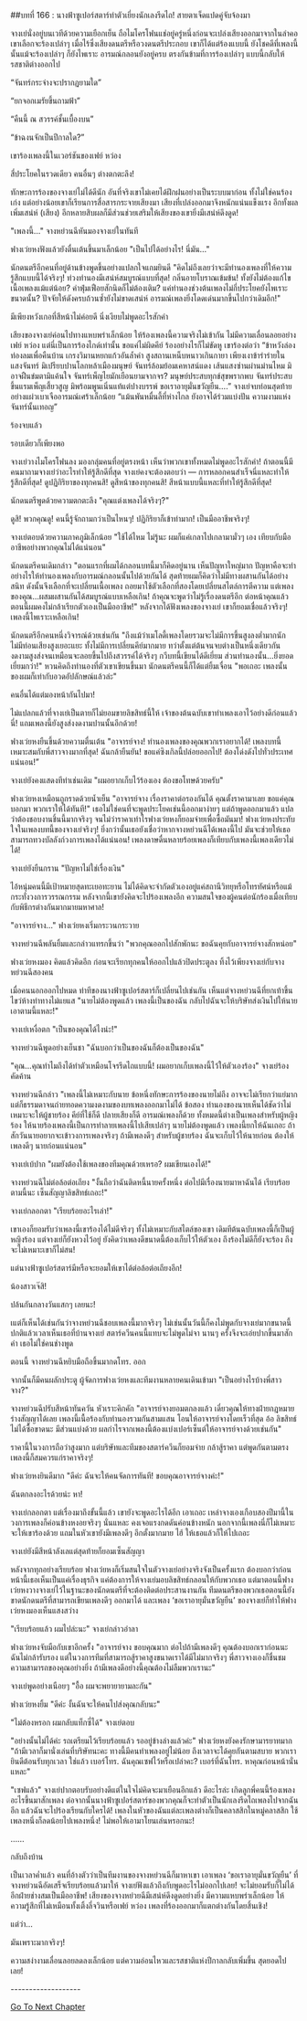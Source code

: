 ##บทที่ 166 : นางฟ้าซูเปอร์สตาร์ทำตัวเยี่ยงนักเลงรีดไถ!
สายตาเจ็ดแปดคู่จับจ้องมา

จางเย่นั่งอยู่บนเวทีด้วยความเยือกเย็น ถือไมโครโฟนแช่อยู่ครู่หนึ่งก่อนจะเปล่งเสียงออกมาจากในลำคอ เขาเลือกจะร้องเปล่าๆ เมื่อไร้ซึ่งเสียงดนตรีหรือวงดนตรีประกอบ เขาก็ได้แต่ร้องแบบนี้ ยังโชคดีที่เพลงนี้นั้นแม้จะร้องเปล่าๆ ก็ยังไพเราะ อารมณ์กลอนยังอยู่ครบ ตรงกันข้ามที่การร้องเปล่าๆ แบบนี้กลับให้รสชาติต่างออกไป

“จันทร์กระจ่างจะปรากฏยามใด”

“ยกจอกเมรัยขึ้นถามฟ้า”

“คืนนี้ ณ สวรรค์ชั้นเบื้องบน”

“ข้าฉงนจักเป็นปีกาลใด?”

เขาร้องเพลงนี้ในเวอร์ชันของเฟย์ หว่อง

สี่ประโยคในรวดเดียว คนอื่นๆ ต่างตกตะลึง!

ทักษะการร้องของจางเย่ไม่ได้ดีนัก อันที่จริงเขาไม่เคยได้ฝึกฝนอย่างเป็นระบบมาก่อน ทั้งไม่ใช่คนร้องเก่ง แต่อย่างน้อยเขาก็เรียนการสื่อสารกระจายเสียงมา เสียงที่เปล่งออกมาจึงหนักแน่นแข็งแรง อีกทั้งผลเพิ่มเสน่ห์ (เสียง) อีกหลายสิบผลก็มีส่วนช่วยเสริมให้เสียงของเขายิ่งมีเสน่ห์ดึงดูด!

"เพลงนี้..." จางหย่วนฉีหันมองจางเย่ในทันที

ฟางเว่ยหงฟังแล้วยังตื่นเต้นขึ้นมาเล็กน้อย "เป็นไปได้อย่างไร! นี่มัน..."

นักดนตรีอีกคนที่อยู่ด้านข้างพูดขึ้นอย่างแปลกใจแกมยินดี "คิดไม่ถึงเลยว่าจะมีทำนองเพลงที่ให้ความรู้สึกแบบนี้ได้จริงๆ! ท่วงทำนองมีเสน่ห์สมบูรณ์แบบที่สุด! กลิ่นอายโบราณเข้มข้น! ทั้งยังไม่ต้องแก้ไขเนื้อเพลงแม้แต่น้อย? คำฟุ่มเฟือยสักนิดก็ไม่ต้องเติม? แค่ทำนองช่วงต้นเพลงไม่กี่ประโยคยังไพเราะขนาดนั้น? ปัจจัยให้ดังครบถ้วนซ้ำยังไม่ขาดเสน่ห์ อารมณ์เพลงยิ่งโดดเด่นมากขึ้นไปกว่าเดิมอีก!"

มีเพียงหวังเกอที่สีหน้าไม่ค่อยดี นิ่งเงียบไม่พูดอะไรสักคำ

เสียงของจางเย่ค่อนไปทางแหบพร่าเล็กน้อย ให้ร้องเพลงนี้ความจริงไม่เข้ากัน ไม่มีความเลื่อนลอยอย่างเฟย์ หว่อง แต่นี่เป็นการร้องไกด์เท่านั้น ขอแค่ไม่ผิดคีย์ ร้องอย่างไรก็ไม่ขัดหู เขาร้องต่อว่า “ข้าหวังล่องท่องลมเพื่อคืนบ้าน เกรงวิมานหยกแก้วอันล้ำค่า สูงสถานเหน็บหนาวเกินกายา เพียงเงาข้ารำร่ายในแสงจันทร์ มิเปรียบปานโลกหล้าเมืองมนุษย์ จันทร์ล้อมย้อมเคหาสน์แดง เส้นแสงซ่านผ่านม่านไหม มิอาจฝืนข่มตามิแค้นใจ จันทร์เพ็ญไยมักเยือนยามจากจร? มนุษย์ประสบทุกข์สุขพรากพบ จันทร์ประสบขึ้นแรมเพ็ญเสี้ยวสูญ มิพร้อมพูนเนิ่นแท้แต่ปางบรรพ์ ขอเราอายุมั่นขวัญยืน….” จางเย่จบท่อนสุดท้ายอย่างแผ่วเบาเจืออารมณ์เศร้าเล็กน้อย “แม้นพันหมื่นลี้ที่ห่างไกล ยังอาจได้ร่วมแบ่งปัน ความงามแห่งจันทร์นั้นเทอญ”

ร้องจบแล้ว

รอบเดียวก็เพียงพอ

จางเย่วางไมโครโฟนลง มองกลุ่มคนที่อยู่ตรงหน้า เห็นว่าพวกเขาทั้งหมดไม่พูดอะไรสักคำ! ถ้าตอนนี้มีคนมาถามจางเย่ว่าอะไรทำให้รู้สึกดีที่สุด จางเย่คงจะต้องตอบว่า — การหลอกคนสำเร็จนี่แหละทำให้รู้สึกดีที่สุด! ดูปฏิกิริยาของทุกคนสิ! ดูสีหน้าของทุกคนสิ! สีหน้าแบบนี้แหละที่ทำให้รู้สึกดีที่สุด!

นักดนตรีพูดด้วยความตกตะลึง "คุณแต่งเพลงได้จริงๆ?"

ดูสิ! พวกคุณดู! คนนี้รู้จักถามกว่าเป็นไหนๆ! ปฏิกิริยาก็เข้าท่ามาก! เป็นมืออาชีพจริงๆ!

จางเย่ตอบด้วยความภาคภูมิเล็กน้อย "ใช้ได้ไหม ไม่รู้นะ ผมก็แค่เกลาไปเกลามามั่วๆ เอง เทียบกับมืออาชีพอย่างพวกคุณไม่ได้แน่นอน"

นักดนตรีคนเดิมกล่าว "ตอนแรกที่ผมได้กลอนบทนี้มาก็คิดอยู่นาน เห็นปัญหาใหญ่มาก ปัญหาคือจะทำอย่างไรให้ทำนองเพลงกับอารมณ์กลอนนั้นไปด้วยกันได้ สุดท้ายผมก็คิดว่าไม่มีทางผสานกันได้อย่างสนิท ดังนั้นจึงเลือกที่จะเปลี่ยนเนื้อเพลง ถอยมาใช้ตัวเลือกที่สองโดยเปลี่ยนสไตล์การตีความ แต่เพลงของคุณ...ผสมผสานกันได้สมบูรณ์แบบเหลือเกิน! ถ้าคุณจะพูดว่าไม่รู้เรื่องดนตรีอีก ต่อหน้าคุณแล้วตอนนี้ผมคงไม่กล้าเรียกตัวเองเป็นมืออาชีพ!" หลังจากได้ฟังเพลงของจางเย่ เขาก็ยอมเชื่อแล้วจริงๆ! เพลงนี้ไพเราะเหลือเกิน!

นักดนตรีอีกคนหนึ่งวิจารณ์ด้วยเช่นกัน "ถึงแม้ว่าเมโลดี้เพลงโดยรวมจะไม่มีการขึ้นสูงลงต่ำมากนัก ไม่มีท่อนเสียงสูงเยอะแยะ ทั้งไม่มีการเปลี่ยนคีย์มากมาย ทว่าตั้งแต่ต้นจนจบต่างเป็นหนึ่งเดียวกัน งดงามสูงส่งจนเหมือนจะลอยขึ้นไปถึงสวรรค์ได้จริงๆ กวีบทนี้เขียนได้ดีเยี่ยม ส่วนทำนองนั้น...ยิ่งยอดเยี่ยมกว่า!" หวนคิดถึงทำนองที่ตัวเขาเขียนขึ้นมา นักดนตรีคนนี้ก็ได้แต่ยิ้มเจื่อน "พอเถอะ เพลงนั้นของผมก็เท่ากับอวดอัปลักษณ์แล้วล่ะ"

คนอื่นได้แต่มองหน้ากันไปมา!

ไม่แปลกแล้วที่จางเย่เป็นตายก็ไม่ยอมขายลิขสิทธ์นี้ให้ เจ้าของต้นฉบับเขาทำเพลงเอาไว้อย่างดีก่อนแล้วนี่! แถมเพลงนี้ยังสูงส่งงดงามปานนั้นอีกด้วย!

ฟางเว่ยหงยืนขึ้นด้วยความตื่นเต้น "อาจารย์จาง! ทำนองเพลงของคุณพวกเราอยากได้! เพลงบทนี้เหมาะสมกับพี่สาวจางมากที่สุด! ฉันกล้ายืนยัน! ขอแค่ซิงเกิลนี้ปล่อยออกไป! ต้องโด่งดังไปทั่วประเทศแน่นอน!”

จางเย่ยังคงแสดงทีท่าเช่นเดิม "ผมอยากเก็บไว้ร้องเอง ต้องขอโทษด้วยครับ"

ฟางเว่ยหงเหมือนถูกราดด้วยน้ำเย็น "อาจารย์จาง เรื่องราคาต่อรองกันได้ คุณตั้งราคามาเลย ขอแค่คุณบอกมา พวกเราให้ได้ทันที!" เธอไม่ใช่คนที่จะพูดประโยคเช่นนี้ออกมาง่ายๆ แต่ถ้าพูดออกมาแล้ว แปลว่าต้องชอบงานชิ้นนี้มากจริงๆ จนไม่ว่าราคาเท่าไรฟางเว่ยหงก็ยอมจ่ายเพื่อซื้อมันมา! ฟางเว่ยหงประทับใจในเพลงบทนี้ของจางเย่จริงๆ! ยิ่งกว่านั้นเธอยังเชื่อว่าหากจางหย่วนฉีได้เพลงนี้ไป มันจะช่วยให้เธอสามารถทวงบัลลังก์วงการเพลงได้แน่นอน! เพลงดาษดื่นหลายร้อยเพลงก็เทียบกับเพลงนี้เพลงเดียวไม่ได้!

จางเย่ยังยืนกราน "ปัญหาไม่ใช่เรื่องเงิน"

ไอ้หนุ่มคนนี้มีเป้าหมายสุดทะเยอทะยาน ไม่ได้คิดจะจำกัดตัวเองอยู่แค่สถานีวิทยุหรือโทรทัศน์หรือแม้กระทั่งวงการวรรณกรรม หลังจากนี้เขายังคิดจะไปร้องเพลงอีก ความสนใจของผู้คนต่อนักร้องเมื่อเทียบกับพิธีกรต่างกันมากมายมหาศาล!

"อาจารย์จาง..." ฟางเว่ยหงเริ่มกระวนกระวาย

จางหย่วนฉีพลันยิ้มและกล่าวแทรกขึ้นว่า "พวกคุณออกไปสักพักนะ ขอฉันคุยกับอาจารย์จางสักหน่อย"

ฟางเว่ยหงมอง คิดแล้วคิดอีก ก่อนจะเรียกทุกคนให้ออกไปแล้วปิดประตูลง ทิ้งไว้เพียงจางเย่กับจางหย่วนฉีสองคน

เมื่อคนนอกออกไปหมด ท่าทีของนางฟ้าซูเปอร์สตาร์ก็เปลี่ยนไปเช่นกัน
เห็นแต่จางหย่วนฉีที่ยกเท้าขึ้นไขว่ห้างท่าทางไม่แยแส "นายไม่ต้องพูดแล้ว เพลงนี้เป็นของฉัน กลับไปฉันจะให้บริษัทส่งเงินไปให้นาย เอาตามนี้แหละ!"

จางเย่เหงื่อตก "เป็นของคุณได้ไงน่ะ!"

จางหย่วนฉีพูดอย่างเย็นชา "ฉันบอกว่าเป็นของฉันก็ต้องเป็นของฉัน"

"คุณ...คุณทำไมถึงได้ทำตัวเหมือนโจรรีดไถแบบนี้! ผมอยากเก็บเพลงนี้ไว้ให้ตัวเองร้อง" จางเย่ร้องคัดค้าน

จางหย่วนฉีกล่าว "เพลงนี้ไม่เหมาะกับนาย ข้อหนึ่งทักษะการร้องของนายไม่ถึง อาจจะไม่เรียกว่าแย่มาก แต่ก็ธรรมดาจนถ่ายทอดความงดงามของบทเพลงออกมาไม่ได้ ข้อสอง ทำนองของนายเห็นได้ชัดว่าไม่เหมาะจะให้ผู้ชายร้อง คีย์ที่ใช้ก็ดี ปลายเสียงก็ดี อารมณ์เพลงก็ด้วย ทั้งหมดนี้ต่างเป็นเพลงสำหรับผู้หญิงร้อง ให้นายร้องเพลงนี้เป็นการทำลายเพลงนี้ไปเสียเปล่าๆ นายไม่ต้องพูดแล้ว เพลงนี้ยกให้ฉันเถอะ ถ้าสักวันนายอยากจะเข้าวงการเพลงจริงๆ ถ้ามีเพลงดีๆ สำหรับผู้ชายร้อง ฉันจะเก็บไว้ให้นายก่อน ต้องให้เพลงดีๆ นายก่อนแน่นอน"

จางเย่เบ้ปาก "ผมยังต้องใช้เพลงของทีมคุณด้วยเหรอ? ผมเขียนเองได้!"

จางหย่วนฉีไม่ต่อล้อต่อเถียง "งั้นถือว่าฉันติดหนี้นายครั้งหนึ่ง ต่อไปมีเรื่องนายมาหาฉันได้ เรียบร้อยตามนี้นะ เซ็นสัญญาลิขสิทธ์เถอะ!"

จางเย่กลอกตา "เรียบร้อยอะไรเล่า!"

เขาเองก็ยอมรับว่าเพลงนี้เขาร้องได้ไม่ดีจริงๆ ทั้งไม่เหมาะกับสไตล์ของเขา เดิมทีต้นฉบับเพลงนี้ก็เป็นผู้หญิงร้อง แต่จางเย่ก็ยังหวงไว้อยู่ ยังคิดว่าเพลงดีขนาดนี้ต้องเก็บไว้ให้ตัวเอง ถึงร้องไม่ดีก็ยังจะร้อง ถึงจะไม่เหมาะเขาก็ไม่สน!

แต่นางฟ้าซูเปอร์สตาร์มีหรือจะยอมให้เขาได้ต่อล้อต่อเถียงอีก!

น้องสาวเจ๊สิ!

ปล้นกันกลางวันแสกๆ เลยนะ!

เแต่ก็เห็นได้เช่นกันว่าจางหย่วนฉีชอบเพลงนี้มากจริงๆ ไม่เช่นนั้นวันนี้ก็คงไม่พูดกับจางเย่มากขนาดนี้ ปกติแล้วเวลาเห็นเธอที่บ้านจางเย่ สตาร์ควีนคนนี้แทบจะไม่พูดไม่จา นานๆ ครั้งจึงจะเอ่ยปากขึ้นมาสักคำ เธอไม่ใช่คนช่างพูด

ตอนนี้ จางหย่วนฉีหยิบมือถือขึ้นมากดโทร. ออก

จากนั้นก็มีคนผลักประตู ผู้จัดการฟางเว่ยหงและทีมงานหลายคนเดินเข้ามา "เป็นอย่างไรบ้างพี่สาวจาง?"

จางหย่วนฉีปรับสีหน้าทันควัน หัวเราะคิกคัก "อาจารย์จางยอมตกลงแล้ว เดี๋ยวคุณให้ทางฝ่ายกฎหมายร่างสัญญาได้เลย เพลงนี้เนื้อร้องกับทำนองรวมกันสามแสน โอนให้อาจารย์จางโดยเร็วที่สุด อ้อ ลิขสิทธ์ไม่ได้ซื้อขาดนะ มีส่วนแบ่งด้วย ผลกำไรจากเพลงนี้ต้องแบ่งเปอร์เซ็นต์ให้อาจารย์จางด้วยเช่นกัน"

ราคานี้ในวงการถือว่าสูงมาก แต่บริษัทและทีมของสตาร์ควีนก็ยอมจ่าย กล้าสู้ราคา แต่พูดกันตามตรง เพลงนี้ก็สมควรแก่ราคาจริงๆ!

ฟางเว่ยหงยินดีมาก "ดีค่ะ ฉันจะให้คนจัดการทันที! ขอบคุณอาจารย์จางค่ะ!"

ฉันตกลงอะไรด้วยน่ะ หา!

จางเย่กลอกตา แต่เรื่องมาถึงขั้นนี้แล้ว เขายังจะพูดอะไรได้อีก เอาเถอะ เหล่าจางเองเกือบสองปีมานี้ในวงการเพลงก็ค่อนข้างหงอยจริงๆ นั่นแหละ คงเจอแรงกดดันค่อนข้างหนัก นอกจากนี้เพลงนี่ก็ไม่เหมาะจะให้เขาร้องด้วย แถมในหัวเขายังมีเพลงดีๆ อีกตั้งมากมาย ไฮ้ ให้เธอแล้วก็ให้ไปเถอะ

จางเย่ยังมีสีหน้าลังเลแต่สุดท้ายก็ยอมเซ็นสัญญา

หลังจากทุกอย่างเรียบร้อย ฟางเว่ยหงก็เริ่มสนใจในตัวจางเย่อย่างจริงจังเป็นครั้งแรก ต้องบอกว่าก่อนหน้านี้เธอเห็นเป็นแค่เรื่องธุรกิจ แค่ต้องการให้จางเย่มอบลิขสิทธ์กลอนให้กับพวกเธอ แต่มาตอนนี้ฟางเว่ยหงวางจางเย่ไว้ในฐานะของนักดนตรีที่จะต้องติดต่อประสานงานกัน ทีมดนตรีของพวกเธอตอนนี้ยังขาดนักดนตรีที่สามารถเขียนเพลงดีๆ ออกมาได้ และเพลง ‘ขอเราอายุมั่นขวัญยืน’ ของจางเย่ก็ทำให้ฟางเว่ยหงมองเห็นแสงสว่าง

"เรียบร้อยแล้ว ผมไปล่ะนะ" จางเย่กล่าวอำลา

ฟางเว่ยหงจับมือกับเขาอีกครั้ง "อาจารย์จาง ขอบคุณมาก ต่อไปถ้ามีเพลงดีๆ คุณต้องบอกเราก่อนนะ ฉันไม่กล้ารับรอง แต่ในวงการทีมที่สามารถสู้ราคาสูงขนาดเราได้มีไม่มากจริงๆ พี่สาวจางเองก็ชื่นชมความสามารถของคุณอย่างยิ่ง ถ้ามีเพลงดีอย่างนี้คุณต้องไม่ลืมพวกเรานะ"

จางเย่พูดอย่างเนือยๆ "อื้อ ผมจะพยายายามละกัน"

ฟางเว่ยหงยิ้ม "ดีค่ะ งั้นฉันจะให้คนไปส่งคุณกลับนะ"

"ไม่ต้องหรอก ผมกลับแท็กซี่ได้" จางเย่ตอบ

"อย่างนั้นไม่ได้ค่ะ รถเตรียมไว้เรียบร้อยแล้ว รออยู่ข้างล่างแล้วค่ะ" ฟางเว่ยหงยังคงรักษามารยาทมาก "ถ้ามีเวลาก็มานั่งเล่นที่บริษัทนะคะ ทางนี้มีคนทำเพลงอยู่ไม่น้อย ถึงเวลาจะได้คุยกันตามสบาย พวกเรายินดีต้อนรับทุกเวลา ใช่แล้ว เบอร์โทร. ฉันคุณเซฟไว้หรือเปล่าคะ? เบอร์ที่ฉันโทร. หาคุณก่อนหน้านั่นแหละ"

"เซฟแล้ว" จางเย่ปากตอบรับอย่างดีแต่ในใจไม่คิดจะมาเยือนอีกแล้ว ดีอะไรล่ะ เกิดลูกพี่คนนี้ร้องเพลงอะไรขึ้นมาสักเพลง ต่อจากนั้นนางฟ้าซูเปอร์สตาร์ของพวกคุณก็จะทำตัวเป็นนักเลงรีดไถเพลงไปจากฉันอีก แล้วฉันจะไปร้องเรียนกับใครได้! เพลงในหัวของฉันแต่ละเพลงต่างก็เป็นคลาสสิกในหมู่คลาสสิก ใช้เพลงหนึ่งก็ลดน้อยไปเพลงหนึ่ง! ไม่พอให้เอามาโยนเล่นหรอกนะ!


……


กลับถึงบ้าน

เป็นเวลาค่ำแล้ว คนที่อ้างตัวว่าเป็นทีมงานของจางหย่วนฉีก็มาหาเขา เอาเพลง ‘ขอเราอายุมั่นขวัญยืน’ ที่จางหย่วนฉีอัดเสร็จเรียบร้อยแล้วมาให้ จางเย่ฟังแล้วถึงกับพูดอะไรไม่ออกไปเลย! จะไม่ยอมรับก็ไม่ได้ อีกฝ่ายช่างสมเป็นมืออาชีพ! เสียงของจางหย่วยฉีมีเสน่ห์ดึงดูดอย่างยิ่ง มีความแหบพร่าเล็กน้อย ให้ความรู้สึกที่ไม่เหมือนทั้งเติ้งลี่จวินหรือเฟย์ หว่อง เพลงที่ร้องออกมาก็แตกต่างกันโดยสิ้นเชิง!

แต่ว่า…

มันเพราะมากจริงๆ!

ความสง่างามเลื่อนลอยลดลงเล็กน้อย แต่ความอ่อนไหวและรสชาติแห่งปีกาลกลับเพิ่มขึ้น สุดยอดไปเลย!

*-*-*-*-*-*-*-*-*-*-*-*-*-*-*-*-*-*-*-*



[Go To Next Chapter]( ./69.md)